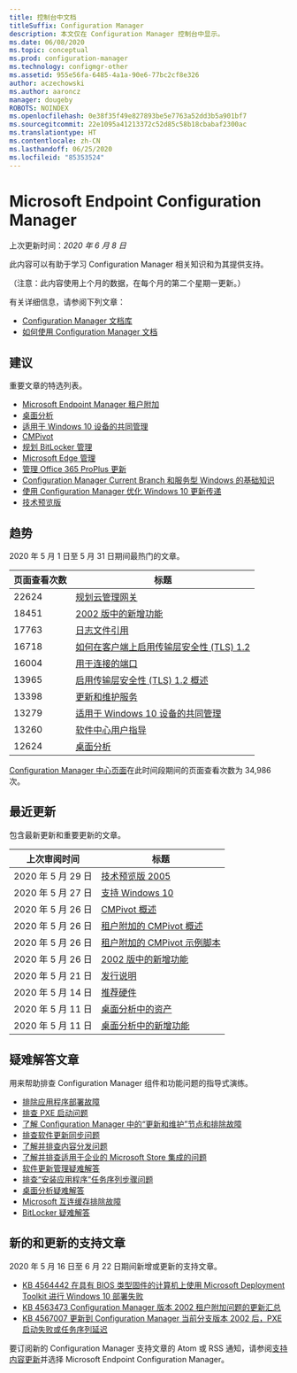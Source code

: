 ```yaml
---
title: 控制台中文档
titleSuffix: Configuration Manager
description: 本文仅在 Configuration Manager 控制台中显示。
ms.date: 06/08/2020
ms.topic: conceptual
ms.prod: configuration-manager
ms.technology: configmgr-other
ms.assetid: 955e56fa-6485-4a1a-90e6-77bc2cf8e326
author: aczechowski
ms.author: aaroncz
manager: dougeby
ROBOTS: NOINDEX
ms.openlocfilehash: 0e38f35f49e827893be5e7763a52dd3b5a901bf7
ms.sourcegitcommit: 22e1095a41213372c52d85c58b18cbabaf2300ac
ms.translationtype: HT
ms.contentlocale: zh-CN
ms.lasthandoff: 06/25/2020
ms.locfileid: "85353524"
---
```

<!-- 
- Feature 1357546
- This page displays in-console, under the Community workspace, Documentation node. 
- Don't use any relative links; must be full https://docs.microsoft.com and language neutral
- Process: https://microsoft.sharepoint.com/teams/ConfigMgr/Documents/ContentPub/Data%20collection%20process%20for%20Feature%201357546%20In-console%20documentation.docx?web=1
-->

# <a name="microsoft-endpoint-configuration-manager-documentation"></a>Microsoft Endpoint Configuration Manager

上次更新时间：*2020 年 6 月 8 日*

此内容可以有助于学习 Configuration Manager 相关知识和为其提供支持。

（注意：此内容使用上个月的数据，在每个月的第二个星期一更新。）

有关详细信息，请参阅下列文章：

- [Configuration Manager 文档库](https://docs.microsoft.com/mem/configmgr)  
- [如何使用 Configuration Manager 文档](https://docs.microsoft.com/mem/configmgr/core/understand/use-docs)

## <a name="recommended"></a>建议

重要文章的特选列表。

- [Microsoft Endpoint Manager 租户附加](https://docs.microsoft.com/mem/configmgr/tenant-attach/device-sync-actions)
- [桌面分析](https://docs.microsoft.com/mem/configmgr/desktop-analytics/overview)
- [适用于 Windows 10 设备的共同管理](https://docs.microsoft.com/mem/configmgr/comanage/overview)  
- [CMPivot](https://docs.microsoft.com/mem/configmgr/core/servers/manage/cmpivot)  
- [规划 BitLocker 管理](https://docs.microsoft.com/mem/configmgr/protect/plan-design/bitlocker-management)  
- [Microsoft Edge 管理](https://docs.microsoft.com/mem/configmgr/apps/deploy-use/deploy-edge)  
- [管理 Office 365 ProPlus 更新](https://docs.microsoft.com/mem/configmgr/sum/deploy-use/manage-office-365-proplus-updates)  
- [Configuration Manager Current Branch 和服务型 Windows 的基础知识](https://docs.microsoft.com/mem/configmgr/core/understand/configuration-manager-and-windows-as-service)
- [使用 Configuration Manager 优化 Windows 10 更新传递](https://docs.microsoft.com/mem/configmgr/sum/deploy-use/optimize-windows-10-update-delivery)
- [技术预览版](https://docs.microsoft.com/mem/configmgr/core/get-started/technical-preview)

## <a name="trending"></a>趋势

2020 年 5 月 1 日至 5 月 31 日期间最热门的文章。

| 页面查看次数 | 标题 |
|------------|-------|
| 22624 | [规划云管理网关](https://docs.microsoft.com/mem/configmgr/core/clients/manage/cmg/plan-cloud-management-gateway) |
| 18451 | [2002 版中的新增功能](https://docs.microsoft.com/mem/configmgr/core/plan-design/changes/whats-new-in-version-2002) |
| 17763 | [日志文件引用](https://docs.microsoft.com/mem/configmgr/core/plan-design/hierarchy/log-files) |
| 16718 | [如何在客户端上启用传输层安全性 (TLS) 1.2](https://docs.microsoft.com/mem/configmgr/core/plan-design/security/enable-tls-1-2-client) |
| 16004 | [用于连接的端口](https://docs.microsoft.com/mem/configmgr/core/plan-design/hierarchy/ports) |
| 13965 | [启用传输层安全性 (TLS) 1.2 概述](https://docs.microsoft.com/mem/configmgr/core/plan-design/security/enable-tls-1-2) |
| 13398 | [更新和维护服务](https://docs.microsoft.com/mem/configmgr/core/servers/manage/updates) |
| 13279 | [适用于 Windows 10 设备的共同管理](https://docs.microsoft.com/mem/configmgr/comanage/overview) |
| 13260 | [软件中心用户指导](https://docs.microsoft.com/mem/configmgr/core/understand/software-center) |
| 12624 | [桌面分析](https://docs.microsoft.com/mem/configmgr/desktop-analytics/overview) |

[Configuration Manager 中心页面](https://docs.microsoft.com/mem/configmgr/)在此时间段期间的页面查看次数为 34,986 次。

## <a name="recently-updated"></a>最近更新

包含最新更新和重要更新的文章。

| 上次审阅时间 | 标题 |
|---------------|-------|
| 2020 年 5 月 29 日 | [技术预览版 2005](https://docs.microsoft.com/mem/configmgr/core/get-started/2020/technical-preview-2005) |
| 2020 年 5 月 27 日 | [支持 Windows 10](https://docs.microsoft.com/mem/configmgr/core/plan-design/configs/support-for-windows-10) |
| 2020 年 5 月 26 日 | [CMPivot 概述](https://docs.microsoft.com/mem/configmgr/core/servers/manage/cmpivot-overview) |
| 2020 年 5 月 26 日 | [租户附加的 CMPivot 概述](https://docs.microsoft.com/mem/configmgr/tenant-attach/cmpivot-overview-attached) |
| 2020 年 5 月 26 日 | [租户附加的 CMPivot 示例脚本](https://docs.microsoft.com/mem/configmgr/tenant-attach/cmpivot-samples-attached) |
| 2020 年 5 月 26 日 | [2002 版中的新增功能](https://docs.microsoft.com/mem/configmgr/core/plan-design/changes/whats-new-in-version-2002) |
| 2020 年 5 月 21 日 | [发行说明](https://docs.microsoft.com/mem/configmgr/core/servers/deploy/install/release-notes) |
| 2020 年 5 月 14 日 | [推荐硬件](https://docs.microsoft.com/mem/configmgr/core/plan-design/configs/recommended-hardware) |
| 2020 年 5 月 11 日 | [桌面分析中的资产](https://docs.microsoft.com/mem/configmgr/desktop-analytics/about-assets) |
| 2020 年 5 月 11 日 | [桌面分析中的新增功能](https://docs.microsoft.com/mem/configmgr/desktop-analytics/whats-new) |

## <a name="troubleshooting-articles"></a>疑难解答文章

用来帮助排查 Configuration Manager 组件和功能问题的指导式演练。

- [排除应用程序部署故障](https://docs.microsoft.com/mem/configmgr/apps/understand/app-deployment-technical-reference)
- [排查 PXE 启动问题](https://support.microsoft.com/help/4468612)
- [了解 Configuration Manager 中的“更新和维护”节点和排除故障](https://support.microsoft.com/help/4490424)
- [排查软件更新同步问题](https://support.microsoft.com/help/10059)
- [了解并排查内容分发问题](https://support.microsoft.com/help/4482728)
- [了解并排查适用于企业的 Microsoft Store 集成的问题](https://docs.microsoft.com/mem/configmgr/apps/deploy-use/troubleshoot-microsoft-store-for-business-integration)
- [软件更新管理疑难解答](https://support.microsoft.com/help/10680)
- [排查“安装应用程序”任务序列步骤问题](https://support.microsoft.com/help/18408/)
- [桌面分析疑难解答](https://docs.microsoft.com/mem/configmgr/desktop-analytics/troubleshooting)
- [Microsoft 互连缓存排除故障](https://docs.microsoft.com/mem/configmgr/core/servers/deploy/configure/troubleshoot-microsoft-connected-cache)
- [BitLocker 疑难解答](https://docs.microsoft.com/mem/configmgr/protect/tech-ref/bitlocker/troubleshoot)

## <a name="new-and-updated-support-articles"></a>新的和更新的支持文章

2020 年 5 月 16 日至 6 月 22 日期间新增或更新的支持文章。

- [KB 4564442 在具有 BIOS 类型固件的计算机上使用 Microsoft Deployment Toolkit 进行 Windows 10 部署失败](https://support.microsoft.com/help/4564442)
- [KB 4563473 Configuration Manager 版本 2002 租户附加问题的更新汇总](https://support.microsoft.com/help/4563473)
- [KB 4567007 更新到 Configuration Manager 当前分支版本 2002 后，PXE 启动失败或任务序列延迟](https://support.microsoft.com/help/4567007)

要订阅新的 Configuration Manager 支持文章的 Atom 或 RSS 通知，请参阅[支持内容更新](https://support.microsoft.com/help/4089498/)并选择 Microsoft Endpoint Configuration Manager。  
